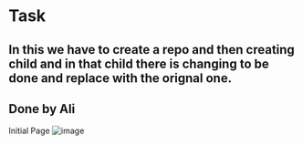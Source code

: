 # Task
## In this we have to create a repo and then creating child and in that child there is changing to be done and replace with the orignal one.

## Done by Ali
Initial Page
![image](https://github.com/alitheDev/dockertestingrepo/assets/48137657/4c74db24-ce94-4906-a3ec-27ee1199f18a)
